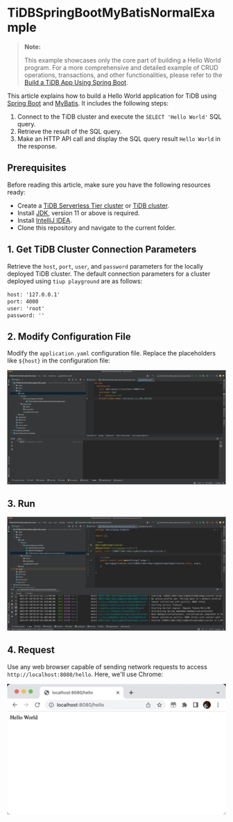 # TiDBSpringBootMyBatisNormalExample

> **Note:**
>
> This example showcases only the core part of building a Hello World program. For a more comprehensive and detailed example of CRUD operations, transactions, and other functionalities, please refer to the [Build a TiDB App Using Spring Boot](https://docs.pingcap.com/tidb/stable/dev-guide-sample-application-java-spring-boot).

This article explains how to build a Hello World application for TiDB using [Spring Boot](https://spring.io/projects/spring-boot) and [MyBatis](http://www.mybatis.org/mybatis-3/zh/index.html). It includes the following steps:

1. Connect to the TiDB cluster and execute the `SELECT 'Hello World'` SQL query.
2. Retrieve the result of the SQL query.
3. Make an HTTP API call and display the SQL query result `Hello World` in the response.

## Prerequisites

Before reading this article, make sure you have the following resources ready:

- Create a [TiDB Serverless Tier cluster](https://docs.pingcap.com/tidbcloud/dev-guide-build-cluster-in-cloud) or [TiDB cluster](https://docs.pingcap.com/tidb/stable/quick-start-with-tidb).
- Install [JDK](https://openjdk.org/projects/jdk/17/), version 11 or above is required.
- Install [IntelliJ IDEA](https://www.jetbrains.com/idea/).
- Clone this repository and navigate to the current folder.

## 1. Get TiDB Cluster Connection Parameters

Retrieve the `host`, `port`, `user`, and `password` parameters for the locally deployed TiDB cluster. The default connection parameters for a cluster deployed using `tiup playground` are as follows:

```properties
host: '127.0.0.1'
port: 4000
user: 'root'
password: ''
```

## 2. Modify Configuration File

Modify the `application.yaml` configuration file. Replace the placeholders like `${host}` in the configuration file:

![hello-world-java-spring-boot-mybatis-config](/media/hello-world-java-spring-boot-mybatis-config.jpg)

## 3. Run

![hello-world-java-spring-boot-mybatis-run](/media/hello-world-java-spring-boot-mybatis-run.jpg)

## 4. Request

Use any web browser capable of sending network requests to access `http://localhost:8080/hello`. Here, we'll use Chrome:

![hello-world-java-spring-boot-result](/media/hello-world-java-spring-boot-result.jpg)
